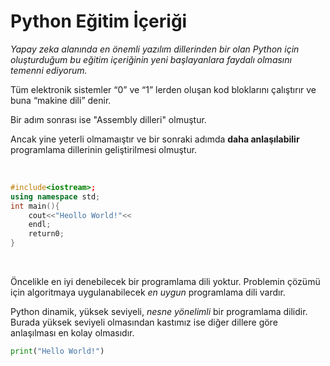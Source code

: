 # Python Eğitim İçeriği
_Yapay zeka alanında en önemli yazılım dillerinden bir olan Python için oluşturduğum bu eğitim içeriğinin yeni başlayanlara faydalı olmasını temenni ediyorum._

Tüm elektronik sistemler “0” ve “1” lerden 
oluşan kod bloklarını çalıştırır ve buna  “makine dili” denir.


 Bir adım sonrası ise "Assembly dilleri" olmuştur.


Ancak yine yeterli olmamaıştır ve bir sonraki adımda **daha anlaşılabilir** programlama dillerinin geliştirilmesi olmuştur.

<br>

```C++
#include<iostream>;
using namespace std;
int main(){
    cout<<"Heollo World!"<<
    endl;
    return0;
}
```
<br> 

Öncelikle en iyi denebilecek bir programlama dili yoktur. Problemin çözümü için algoritmaya uygulanabilecek _en uygun_ programlama dili vardır.

Python dinamik, yüksek seviyeli, _nesne yönelimli_ bir programlama dilidir. Burada yüksek seviyeli olmasından kastımız ise diğer dillere göre anlaşılması en kolay olmasıdır.
   


```python
print("Hello World!")
```
<br>


